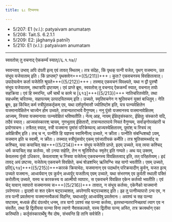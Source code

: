 ```yaml
---
title: ६८ टिप्पणयः

---
```

- 5/207: E1 (v.l.): patyaivam anumataṃ
- 5/208: Tait.S. 6.2.1.1
- 5/209: E2: jāghanyā patnīḥ
- 5/210: E1 (v.l.): patyaivam anumatam

____________________________________________


स्ववतोस् तु वचनाद् ऐककर्म्यं स्यात्//६.१.१७//

स्ववन्ताव् उभाव् अपि दंपती इत्य् एवं तावत् स्थितम्। तत्र संदेहः, किं पृथक् पत्नी यजेत, पृथग् यजमानः, उत संभूय यजेयाताम् इति। किं प्राप्तम्? पृथक्त्वेन+++({5/211})+++। कुतः? एकवचनस्य विवक्षितत्वात्। उपादेयत्वेन कर्ता यजेतेति श्रूयते+++({5/212})+++। तस्माद् एकवचनं विवक्ष्यते, यथा न द्वौ पुरुषौ संभूय यजेयाताम्, तथात्रापि द्रष्टव्यम्।
एवं प्राप्ते ब्रूमः, स्ववतोस् तु वचनाद् ऐककर्म्यं स्यात्, वचनात् तयोः सहक्रिया। एवं हि स्मरन्ति, धर्मे चार्थे च कामे च [६१३]+++({5/213})+++ नातिचरितव्येति, तथा सहधर्मश् चरितव्यः, सहापत्यम् उत्पादयितव्यम् इति। उच्यते, स्मृतिवचनेन न श्रुतिवचनं युक्तं बाधितुम्। नेति ब्रूमः, इह किंचित् कर्म स्त्रीपुंसकर्तृकम् एव, यथा दर्शपूर्णमासौ ज्योतिष्टोम इति, यत्र पत्न्यवेक्षितेन यजमानावेक्षितेन चाज्येन होम उच्यते, तत्रान्यतराभावे वैगुण्यम्।
ननु पुंसो यजमानस्य यजमानावेक्षितम् आज्यम्, स्त्रिया यजमानायाः पत्न्यवेक्षितं भविष्यतीति। नेत्य् आह, नायम् ईक्षितृसंस्कारः, ईक्षितुः संस्कारो यदि, तदैवं स्यात्। आज्यसंस्कारश् चायम्, गुणभूताव् ईक्षितारौ, तत्रान्यतरापाये नियतं वैगुण्यम्, सर्वाङ्गोपसंहारी च प्रयोगवचनः। तत्रैतत् स्यात्, स्त्री यजमाना पुमांसं परिक्रेष्यत्य् आज्यस्येक्षितारम्, पुमांश् च स्त्रियं त्व् अवेक्षित्रीम् इति। तच् च न, पत्नीति हि यज्ञस्य स्वामिनीत्य् उच्यते, न क्रीता। पत्नीति संबन्धिशब्दो ऽयम्, यजमान इति च स्वामी, न क्रीतः। तस्मात् स्त्रीपुंसयोर् एकम् एवंजातीयकं कर्मेति।
तत्र श्रुतिसामर्थ्याद् यः कश्चित्, यया कयाचित् सह+++({5/214})+++ संभूय यजेतेति प्राप्ते, इदम् उच्यते, यस् त्वया कश्चिद् धर्मः कयाचित् सह कर्तव्यः, सो ऽनया सहेति, तेन न श्रुतिविरोधः स्मृतेर् इति गम्यते। अथ यद् उक्तम्, केवलस्य पुंसो ऽधिकारः, केवलायाश् च स्त्रिया यजेतेत्य् एकवचनस्य विवक्षितत्वाद् इति, तत् परिहर्तव्यम्। इदं तावद् अयं प्रष्टव्यः, यजेतेत्य् एकवचने विवक्षिते, कथं षोडशभिर् ऋत्विग्भिः सह यागो भवतीति। एवम् उच्यते, प्रति[६१४]+++({5/215})+++कारकं क्रियाभेदः, यजमानान् एव पदार्थान् परिक्रयादीन् कुर्वन्, यजत इत्य् उच्यते यजमानः, आध्वर्यवान् एव कुर्वन् अध्वर्युर् यजतीत्य् एवम् उच्यते, यथा संभरणम् एव कुर्वती स्थाली पक्तिं करोतीत्य् उच्यते, यस्य च कारकस्य य आत्मीयो व्यापारः, स एकवचने विवक्षित एकेन कर्तव्यो भवतीति। एवं चेद् यावान् व्यापारो यजमानस्य स+++({5/216})+++ तावात्, न संभूय कर्तव्यः, एकेनैको याजमानो ऽपरेणापरः। द्वादशो वा शत एकेन षट्पञ्चाशत्, अपरेणापि षट्पञ्चाशद् इति। इह तु पत्नीव्यापारो ऽन्य एव, न तत्र पत्नी प्रवर्तमाना यजमानस्यैकत्वं विहन्ति, यथाध्वर्युर् आध्वर्यवेषु प्रवर्तमानः। अवश्यं च सह पत्न्या यष्टव्यम्, मध्यकं हीदं दंपत्योर् धनम्, तत्र यागो ऽवश्यं सह पत्न्या कर्तव्यः, इतरथान्यतरानिच्छायां त्याग एव न संवर्तेत, तथा हि द्वितीयया पत्न्या विना त्यागो नैवावकल्पते, यस्य द्वितीया पत्न्य् अस्ति, तत्र क्रत्वर्थान् एका करिष्यति। कर्तृसंस्कारार्थेषु नैव दोषः, संभवन्ति हि तानि सर्वत्रेति।
